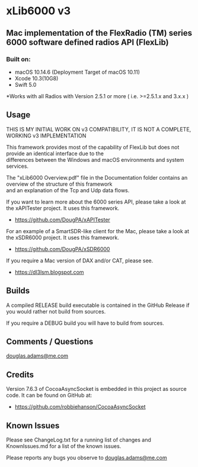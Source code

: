 # xLib6000 v3
## Mac implementation of the FlexRadio (TM) series 6000 software defined radios API (FlexLib)

### Built on:
*  macOS 10.14.6 (Deployment Target of macOS 10.11)
*  Xcode 10.3(10G8)
*  Swift 5.0



*Works with all Radios with Version 2.5.1 or more ( i.e. >=2.5.1.x and 3.x.x )

## Usage




THIS IS MY INITIAL WORK ON v3 COMPATIBILITY, IT IS NOT A COMPLETE, WORKING v3 IMPLEMENTATION





This framework provides most of the capability of FlexLib but does not provide an identical  interface due to the  
differences between the Windows and macOS environments and system services.

The "xLib6000 Overview.pdf" file in the Documentation folder contains an overview of the structure of this framework  
and an explanation of the Tcp and Udp data flows.  

If you want to learn more about the 6000 series API, please take a look at the xAPITester project. It uses this framework.

* https://github.com/DougPA/xAPITester

For an example of a SmartSDR-like client for the Mac, please take a look at the xSDR6000 project. It uses this framework.

* https://github.com/DougPA/xSDR6000

If you require a Mac version of DAX and/or CAT, please see.

* https://dl3lsm.blogspot.com


## Builds

A compiled RELEASE build executable is contained in the GitHub Release if you would rather not build from sources.  

If you require a DEBUG build you will have to build from sources.   


## Comments / Questions

douglas.adams@me.com


## Credits

Version 7.6.3 of CocoaAsyncSocket is embedded in this project as source code. It can be found on GitHub at:  

* https://github.com/robbiehanson/CocoaAsyncSocket


## Known Issues

Please see ChangeLog.txt for a running list of changes and KnownIssues.md for a list of the known issues.

Please reports any bugs you observe to douglas.adams@me.com
